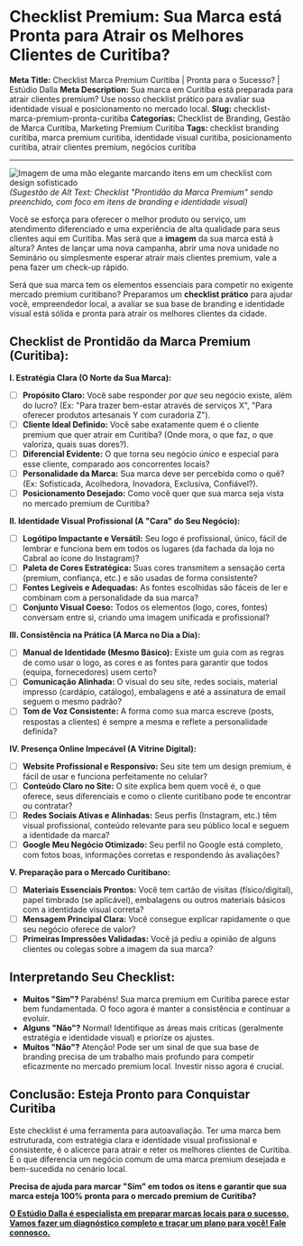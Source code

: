 # Checklist Premium: Sua Marca está Pronta para Atrair os Melhores Clientes de Curitiba?

**Meta Title:** Checklist Marca Premium Curitiba | Pronta para o Sucesso? | Estúdio Dalla
**Meta Description:** Sua marca em Curitiba está preparada para atrair clientes premium? Use nosso checklist prático para avaliar sua identidade visual e posicionamento no mercado local.
**Slug:** checklist-marca-premium-pronta-curitiba
**Categorias:** Checklist de Branding, Gestão de Marca Curitiba, Marketing Premium Curitiba
**Tags:** checklist branding curitiba, marca premium curitiba, identidade visual curitiba, posicionamento curitiba, atrair clientes premium, negócios curitiba

---

![Imagem de uma mão elegante marcando itens em um checklist com design sofisticado](placeholder_imagem_checklist_premium_curitiba.jpg) *(Sugestão de Alt Text: Checklist "Prontidão da Marca Premium" sendo preenchido, com foco em itens de branding e identidade visual)*

Você se esforça para oferecer o melhor produto ou serviço, um atendimento diferenciado e uma experiência de alta qualidade para seus clientes aqui em Curitiba. Mas será que a **imagem** da sua marca está à altura? Antes de lançar uma nova campanha, abrir uma nova unidade no Seminário ou simplesmente esperar atrair mais clientes premium, vale a pena fazer um check-up rápido.

Será que sua marca tem os elementos essenciais para competir no exigente mercado premium curitibano? Preparamos um **checklist prático** para ajudar você, empreendedor local, a avaliar se sua base de branding e identidade visual está sólida e pronta para atrair os melhores clientes da cidade.

## Checklist de Prontidão da Marca Premium (Curitiba):

**I. Estratégia Clara (O Norte da Sua Marca):**

*   [ ] **Propósito Claro:** Você sabe responder *por que* seu negócio existe, além do lucro? (Ex: "Para trazer bem-estar através de serviços X", "Para oferecer produtos artesanais Y com curadoria Z").
*   [ ] **Cliente Ideal Definido:** Você sabe exatamente quem é o cliente premium que quer atrair em Curitiba? (Onde mora, o que faz, o que valoriza, quais suas dores?).
*   [ ] **Diferencial Evidente:** O que torna seu negócio *único* e especial para esse cliente, comparado aos concorrentes locais?
*   [ ] **Personalidade da Marca:** Sua marca deve ser percebida como o quê? (Ex: Sofisticada, Acolhedora, Inovadora, Exclusiva, Confiável?).
*   [ ] **Posicionamento Desejado:** Como você quer que sua marca seja vista no mercado premium de Curitiba?

**II. Identidade Visual Profissional (A "Cara" do Seu Negócio):**

*   [ ] **Logótipo Impactante e Versátil:** Seu logo é profissional, único, fácil de lembrar e funciona bem em todos os lugares (da fachada da loja no Cabral ao ícone do Instagram)?
*   [ ] **Paleta de Cores Estratégica:** Suas cores transmitem a sensação certa (premium, confiança, etc.) e são usadas de forma consistente?
*   [ ] **Fontes Legíveis e Adequadas:** As fontes escolhidas são fáceis de ler e combinam com a personalidade da sua marca?
*   [ ] **Conjunto Visual Coeso:** Todos os elementos (logo, cores, fontes) conversam entre si, criando uma imagem unificada e profissional?

**III. Consistência na Prática (A Marca no Dia a Dia):**

*   [ ] **Manual de Identidade (Mesmo Básico):** Existe um guia com as regras de como usar o logo, as cores e as fontes para garantir que todos (equipa, fornecedores) usem certo?
*   [ ] **Comunicação Alinhada:** O visual do seu site, redes sociais, material impresso (cardápio, catálogo), embalagens e até a assinatura de email seguem o mesmo padrão?
*   [ ] **Tom de Voz Consistente:** A forma como sua marca escreve (posts, respostas a clientes) é sempre a mesma e reflete a personalidade definida?

**IV. Presença Online Impecável (A Vitrine Digital):**

*   [ ] **Website Profissional e Responsivo:** Seu site tem um design premium, é fácil de usar e funciona perfeitamente no celular?
*   [ ] **Conteúdo Claro no Site:** O site explica bem quem você é, o que oferece, seus diferenciais e como o cliente curitibano pode te encontrar ou contratar?
*   [ ] **Redes Sociais Ativas e Alinhadas:** Seus perfis (Instagram, etc.) têm visual profissional, conteúdo relevante para seu público local e seguem a identidade da marca?
*   [ ] **Google Meu Negócio Otimizado:** Seu perfil no Google está completo, com fotos boas, informações corretas e respondendo às avaliações?

**V. Preparação para o Mercado Curitibano:**

*   [ ] **Materiais Essenciais Prontos:** Você tem cartão de visitas (físico/digital), papel timbrado (se aplicável), embalagens ou outros materiais básicos com a identidade visual correta?
*   [ ] **Mensagem Principal Clara:** Você consegue explicar rapidamente o que seu negócio oferece de valor?
*   [ ] **Primeiras Impressões Validadas:** Você já pediu a opinião de alguns clientes ou colegas sobre a imagem da sua marca?

## Interpretando Seu Checklist:

*   **Muitos "Sim"?** Parabéns! Sua marca premium em Curitiba parece estar bem fundamentada. O foco agora é manter a consistência e continuar a evoluir.
*   **Alguns "Não"?** Normal! Identifique as áreas mais críticas (geralmente estratégia e identidade visual) e priorize os ajustes.
*   **Muitos "Não"?** Atenção! Pode ser um sinal de que sua base de branding precisa de um trabalho mais profundo para competir eficazmente no mercado premium local. Investir nisso agora é crucial.

## Conclusão: Esteja Pronto para Conquistar Curitiba

Este checklist é uma ferramenta para autoavaliação. Ter uma marca bem estruturada, com estratégia clara e identidade visual profissional e consistente, é o alicerce para atrair e reter os melhores clientes de Curitiba. É o que diferencia um negócio comum de uma marca premium desejada e bem-sucedida no cenário local.

**Precisa de ajuda para marcar "Sim" em todos os itens e garantir que sua marca esteja 100% pronta para o mercado premium de Curitiba?**

[**O Estúdio Dalla é especialista em preparar marcas locais para o sucesso. Vamos fazer um diagnóstico completo e traçar um plano para você! Fale connosco.**](https://www.estudiodalla.com/contatos)

